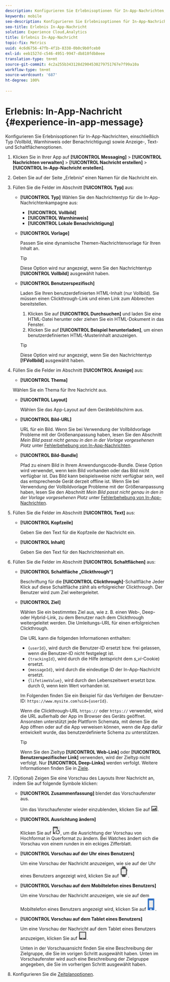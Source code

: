 ```yaml
---
description: Konfigurieren Sie Erlebnisoptionen für In-App-Nachrichten, einschließlich Typ (Vollbild, Warnhinweis oder Benachrichtigung) sowie Anzeige-, Text- und Schaltflächenoptionen.
keywords: mobile
seo-description: Konfigurieren Sie Erlebnisoptionen für In-App-Nachrichten, einschließlich Typ (Vollbild, Warnhinweis oder Benachrichtigung) sowie Anzeige-, Text- und Schaltflächenoptionen.
seo-title: Erlebnis In-App-Nachricht
solution: Experience Cloud,Analytics
title: Erlebnis In-App-Nachricht
topic-fix: Metrics
uuid: 4c6d6756-47fb-4f1b-8338-0b0c9b0fceb0
exl-id: eeb1527d-c546-4951-9947-db810fdb8eee
translation-type: tm+mt
source-git-commit: 4c2a255b343128d2904530279751767e7f99a10a
workflow-type: tm+mt
source-wordcount: '687'
ht-degree: 100%

---
```


# Erlebnis: In-App-Nachricht {#experience-in-app-message}

Konfigurieren Sie Erlebnisoptionen für In-App-Nachrichten, einschließlich Typ (Vollbild, Warnhinweis oder Benachrichtigung) sowie Anzeige-, Text- und Schaltflächenoptionen.

1. Klicken Sie in Ihrer App auf **[!UICONTROL Messaging]** > **[!UICONTROL Nachrichten verwalten]** > **[!UICONTROL Nachricht erstellen]** > **[!UICONTROL In-App-Nachricht erstellen]**.
1. Geben Sie auf der Seite „Erlebnis“ einen Namen für die Nachricht ein.
1. Füllen Sie die Felder im Abschnitt **[!UICONTROL Typ]** aus:

   * **[!UICONTROL Typ]**
Wählen Sie den Nachrichtentyp für die In-App-Nachrichtenkampagne aus:

      * **[!UICONTROL Vollbild]**
      * **[!UICONTROL Warnhinweis]**
      * **[!UICONTROL Lokale Benachrichtigung]**
   * **[!UICONTROL Vorlage]**

      Passen Sie eine dynamische Themen-Nachrichtenvorlage für Ihren Inhalt an.

      >[!TIP]
      >
      >Diese Option wird nur angezeigt, wenn Sie den Nachrichtentyp **[!UICONTROL Vollbild]** ausgewählt haben.

   * **[!UICONTROL Benutzerspezifisch]**

      Laden Sie Ihren benutzerdefinierten HTML-Inhalt (nur Vollbild). Sie müssen einen Clickthrough-Link und einen Link zum Abbrechen bereitstellen.

      1. Klicken Sie auf **[!UICONTROL Durchsuchen]** und laden Sie eine HTML-Datei herunter oder ziehen Sie ein HTML-Dokument in das Fenster.
      1. Klicken Sie auf **[!UICONTROL Beispiel herunterladen]**, um einen benutzerdefinierten HTML-Musterinhalt anzuzeigen.

      >[!TIP]
      >
      >Diese Option wird nur angezeigt, wenn Sie den Nachrichtentyp **[!FVollbild]** ausgewählt haben.



1. Füllen Sie die Felder im Abschnitt **[!UICONTROL Anzeige]** aus:

   * **[!UICONTROL Thema]**

   Wählen Sie ein Thema für Ihre Nachricht aus.

   * **[!UICONTROL Layout]**

      Wählen Sie das App-Layout auf dem Gerätebildschirm aus.

   * **[!UICONTROL Bild-URL]**

      URL für ein Bild. Wenn Sie bei Verwendung der Vollbildvorlage Probleme mit der Größenanpassung haben, lesen Sie den Abschnitt *Mein Bild passt nicht genau in den in der Vorlage vorgesehenen Platz* unter [Fehlerbehebung von In-App-Nachrichten](/help/using/in-app-messaging/t-in-app-message/in-apps-ts.md).

   * **[!UICONTROL Bild-Bundle]**

      Pfad zu einem Bild in Ihrem Anwendungscode-Bundle. Diese Option wird verwendet, wenn kein Bild vorhanden oder das Bild nicht verfügbar ist. Das Bild kann beispielsweise nicht verfügbar sein, weil das entsprechende Gerät derzeit offline ist. Wenn Sie bei Verwendung der Vollbildvorlage Probleme mit der Größenanpassung haben, lesen Sie den Abschnitt *Mein Bild passt nicht genau in den in der Vorlage vorgesehenen Platz* unter [Fehlerbehebung von In-App-Nachrichten](/help/using/in-app-messaging/t-in-app-message/in-apps-ts.md).


1. Füllen Sie die Felder im Abschnitt **[!UICONTROL Text]** aus:

   * **[!UICONTROL Kopfzeile]**

      Geben Sie den Text für die Kopfzeile der Nachricht ein.

   * **[!UICONTROL Inhalt]**

      Geben Sie den Text für den Nachrichteninhalt ein.

1. Füllen Sie die Felder im Abschnitt **[!UICONTROL Schaltflächen]** aus:

   * **[!UICONTROL Schaltfläche „Clickthrough“]**

      Beschriftung für die **[!UICONTROL Clickthrough]**-Schaltfläche Jeder Klick auf diese Schaltfläche zählt als erfolgreicher Clickthrough. Der Benutzer wird zum Ziel weitergeleitet.

   * **[!UICONTROL Ziel]**

      Wählen Sie ein bestimmtes Ziel aus, wie z. B. einen Web-, Deep- oder Hybrid-Link, zu dem Benutzer nach dem Clickthrough weitergeleitet werden. Die Umleitungs-URL für einen erfolgreichen Clickthrough.

      Die URL kann die folgenden Informationen enthalten:

      * `{userId}`, wird durch die Benutzer-ID ersetzt bzw. frei gelassen, wenn die Benutzer-ID nicht festgelegt ist.
      * `{trackingId}`, wird durch die Hilfe (entspricht dem *s_vi*-Cookie) ersetzt.
      * `{messageId}`, wird durch die eindeutige ID der In-App-Nachricht ersetzt.
      * `{lifetimeValue}`, wird durch den Lebenszeitwert ersetzt bzw. durch 0, wenn kein Wert vorhanden ist.

      Im Folgenden finden Sie ein Beispiel für das Verfolgen der Benutzer-ID: `https://www.mysite.com?uid={userId}`.

      Wenn die Clickthrough-URL `https://` oder `https://` verwendet, wird die URL außerhalb der App im Browser des Geräts geöffnet. Ansonsten unterstützt jede Plattform Schemata, mit denen Sie die App öffnen oder auf die App verweisen können, wenn die App dafür entwickelt wurde, das benutzerdefinierte Schema zu unterstützen.

      >[!TIP]
      >
      >Wenn Sie den Zieltyp **[!UICONTROL Web-Link]** oder **[!UICONTROL Benutzerspezifischer Link]** verwenden, wird der Zieltyp nicht verfolgt. Nur **[!UICONTROL Deep-Links]** werden verfolgt. Weitere Informationen finden Sie in [Ziele](/help/using/acquisition-main/c-create-destinations.md).


1. (Optional) Zeigen Sie eine Vorschau des Layouts Ihrer Nachricht an, indem Sie auf folgende Symbole klicken:

   * **[!UICONTROL Zusammenfassung]** blendet das Vorschaufenster aus.

      Um das Vorschaufenster wieder einzublenden, klicken Sie auf ![Vorschau](assets/icon_preview.png).

   * **[!UICONTROL Ausrichtung ändern]**

      Klicken Sie auf ![Ausrichtung](assets/icon_orientation.png), um die Ausrichtung der Vorschau von Hochformat in Querformat zu ändern. Bei Watches ändert sich die Vorschau von einem runden in ein eckiges Zifferblatt.

   * **[!UICONTROL Vorschau auf der Uhr eines Benutzers]**

      Um eine Vorschau der Nachricht anzuzeigen, wie sie auf der Uhr eines Benutzers angezeigt wird, klicken Sie auf ![Uhrensymbol](assets/icon_watch.png).

   * **[!UICONTROL Vorschau auf dem Mobiltelefon eines Benutzers]**

      Um eine Vorschau der Nachricht anzuzeigen, wie sie auf dem Mobiltelefon eines Benutzers angezeigt wird, klicken Sie auf ![Telefonsymbol](assets/icon_phone.png).

   * **[!UICONTROL Vorschau auf dem Tablet eines Benutzers]**

      Um eine Vorschau der Nachricht auf dem Tablet eines Benutzers anzuzeigen, klicken Sie auf ![Tablet-Symbol](assets/icon_tablet.png).

      Unten in der Vorschauansicht finden Sie eine Beschreibung der Zielgruppe, die Sie im vorigen Schritt ausgewählt haben. Unten im Vorschaufenster wird auch eine Beschreibung der Zielgruppe angegeben, die Sie im vorherigen Schritt ausgewählt haben.

1. Konfigurieren Sie die [Zeitplanoptionen](/help/using/in-app-messaging/t-in-app-message/c-schedule-in-app-message.md).
